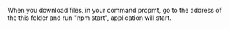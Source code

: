 When you download files, in your command propmt, go to the address of the this folder and run "npm start", application will start. 
